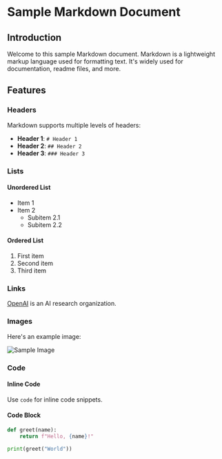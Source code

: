 # Sample Markdown Document

## Introduction

Welcome to this sample Markdown document. Markdown is a lightweight markup language used for formatting text. It's widely used for documentation, readme files, and more.

## Features

### Headers

Markdown supports multiple levels of headers:

- **Header 1**: `# Header 1`
- **Header 2**: `## Header 2`
- **Header 3**: `### Header 3`

### Lists

#### Unordered List

- Item 1
- Item 2
  - Subitem 2.1
  - Subitem 2.2

#### Ordered List

1. First item
2. Second item
3. Third item

### Links

[OpenAI](https://www.openai.com) is an AI research organization.

### Images

Here's an example image:

![Sample Image](https://via.placeholder.com/150)

### Code

#### Inline Code

Use `code` for inline code snippets.

#### Code Block

```python
def greet(name):
    return f"Hello, {name}!"

print(greet("World"))
```
